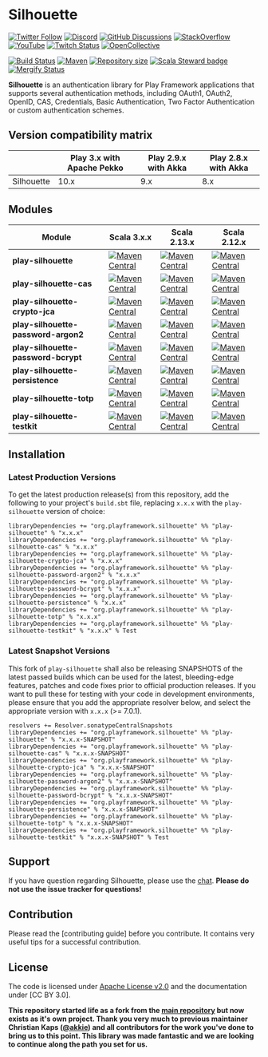 # Silhouette

[![Twitter Follow](https://img.shields.io/twitter/follow/playframework?label=follow&style=flat&logo=twitter&color=brightgreen)](https://twitter.com/playframework)
[![Discord](https://img.shields.io/discord/931647755942776882?logo=discord&logoColor=white)](https://discord.gg/g5s2vtZ4Fa)
[![GitHub Discussions](https://img.shields.io/github/discussions/playframework/playframework?&logo=github&color=brightgreen)](https://github.com/playframework/playframework/discussions)
[![StackOverflow](https://img.shields.io/static/v1?label=stackoverflow&logo=stackoverflow&logoColor=fe7a16&color=brightgreen&message=playframework)](https://stackoverflow.com/tags/playframework)
[![YouTube](https://img.shields.io/youtube/channel/views/UCRp6QDm5SDjbIuisUpxV9cg?label=watch&logo=youtube&style=flat&color=brightgreen&logoColor=ff0000)](https://www.youtube.com/channel/UCRp6QDm5SDjbIuisUpxV9cg)
[![Twitch Status](https://img.shields.io/twitch/status/playframework?logo=twitch&logoColor=white&color=brightgreen&label=live%20stream)](https://www.twitch.tv/playframework)
[![OpenCollective](https://img.shields.io/opencollective/all/playframework?label=financial%20contributors&logo=open-collective)](https://opencollective.com/playframework)

[![Build Status](https://github.com/playframework/play-silhouette/actions/workflows/build-test.yml/badge.svg)](https://github.com/playframework/play-silhouette/actions/workflows/build-test.yml)
[![Maven](https://img.shields.io/maven-central/v/org.playframework.silhouette/play-silhouette_2.13.svg?logo=apache-maven)](https://mvnrepository.com/artifact/org.playframework.silhouette/play-silhouette_2.13)
[![Repository size](https://img.shields.io/github/repo-size/playframework/play-silhouette.svg?logo=git)](https://github.com/playframework/play-silhouette)
[![Scala Steward badge](https://img.shields.io/badge/Scala_Steward-helping-blue.svg?style=flat&logo=data:image/png;base64,iVBORw0KGgoAAAANSUhEUgAAAA4AAAAQCAMAAAARSr4IAAAAVFBMVEUAAACHjojlOy5NWlrKzcYRKjGFjIbp293YycuLa3pYY2LSqql4f3pCUFTgSjNodYRmcXUsPD/NTTbjRS+2jomhgnzNc223cGvZS0HaSD0XLjbaSjElhIr+AAAAAXRSTlMAQObYZgAAAHlJREFUCNdNyosOwyAIhWHAQS1Vt7a77/3fcxxdmv0xwmckutAR1nkm4ggbyEcg/wWmlGLDAA3oL50xi6fk5ffZ3E2E3QfZDCcCN2YtbEWZt+Drc6u6rlqv7Uk0LdKqqr5rk2UCRXOk0vmQKGfc94nOJyQjouF9H/wCc9gECEYfONoAAAAASUVORK5CYII=)](https://scala-steward.org)
[![Mergify Status](https://img.shields.io/endpoint.svg?url=https://api.mergify.com/v1/badges/playframework/play-silhouette&style=flat)](https://mergify.com)

**Silhouette** is an authentication library for Play Framework applications that supports several authentication methods, including OAuth1, OAuth2, OpenID, CAS, Credentials, Basic Authentication, Two Factor Authentication or custom authentication schemes.

## Version compatibility matrix

|            | Play 3.x with Apache Pekko | Play 2.9.x with Akka | Play 2.8.x with Akka |
|------------|----------------------------|----------------------|----------------------|
| Silhouette | 10.x                       | 9.x                  | 8.x                  |

## Modules

| Module                              | Scala 3.x.x                                                                                                                                                                                                                                                                                                                  | Scala 2.13.x                                                                                                                                                                                                                                                                                                                                                | Scala 2.12.x                                                                                                                                                                                                                                                                                                                                                    |
|-------------------------------------|------------------------------------------------------------------------------------------------------------------------------------------------------------------------------------------------------------------------------------------------------------------------------------------------------------------------------|-------------------------------------------------------------------------------------------------------------------------------------------------------------------------------------------------------------------------------------------------------------------------------------------------------------------------------------------------------------|-----------------------------------------------------------------------------------------------------------------------------------------------------------------------------------------------------------------------------------------------------------------------------------------------------------------------------------------------------------------|
| **play-silhouette**                 | [![Maven Central](https://img.shields.io/maven-central/v/org.playframework.silhouette/play-silhouette_3.svg?label=Maven%20Central%203&style=for-the-badge&logo=scala&color=brightgreen&logoColor=green)](https://search.maven.org/search?q=g:%22org.playframework.silhouette%22%20AND%20a:%22play-silhouette_3%22)           | [![Maven Central](https://img.shields.io/maven-central/v/org.playframework.silhouette/play-silhouette_2.13.svg?label=Maven%20Central%202.13&style=for-the-badge&logo=scala&color=brightgreen&logoColor=green)](https://search.maven.org/search?q=g:%22org.playframework.silhouette%22%20AND%20a:%22play-silhouette_2.13%22)                                 | [![Maven Central](https://img.shields.io/maven-central/v/io.github.honeycomb-cheesecake/play-silhouette_2.12.svg?label=Maven%20Central%202.12&style=for-the-badge&logo=scala&color=brightgreen&logoColor=green)](https://search.maven.org/search?q=g:%22io.github.honeycomb-cheesecake%22%20AND%20a:%22play-silhouette_2.12%22)                                 |
| **play-silhouette-cas**             | [![Maven Central](https://img.shields.io/maven-central/v/org.playframework.silhouette/play-silhouette-cas_3.svg?label=Maven%20Central%203&style=for-the-badge&logo=scala&color=brightgreen&logoColor=green)](https://search.maven.org/search?q=g:%22org.playframework.silhouette%22%20AND%20a:%22play-silhouette-cas_3%22)   | [![Maven Central](https://img.shields.io/maven-central/v/org.playframework.silhouette/play-silhouette-cas_2.13.svg?label=Maven%20Central%202.13&style=for-the-badge&logo=scala&color=brightgreen&logoColor=green)](https://search.maven.org/search?q=g:%22org.playframework.silhouette%22%20AND%20a:%22play-silhouette-cas_2.13%22)                         | [![Maven Central](https://img.shields.io/maven-central/v/io.github.honeycomb-cheesecake/play-silhouette-cas_2.12.svg?label=Maven%20Central%202.12&style=for-the-badge&logo=scala&color=brightgreen&logoColor=green)](https://search.maven.org/search?q=g:%22io.github.honeycomb-cheesecake%22%20AND%20a:%22play-silhouette-cas_2.12%22)                         |
| **play-silhouette-crypto-jca**      | [![Maven Central](https://img.shields.io/maven-central/v/org.playframework.silhouette/play-silhouette-crypto-jca_3.svg?label=Maven%20Central%203&style=for-the-badge&logo=scala&color=brightgreen&logoColor=green)](https://search.maven.org/search?q=g:%22org.playframework.silhouette%22%20AND%20a:%22play-silhouette-crypto-jca_3%22) | [![Maven Central](https://img.shields.io/maven-central/v/org.playframework.silhouette/play-silhouette-crypto-jca_2.13.svg?label=Maven%20Central%202.13&style=for-the-badge&logo=scala&color=brightgreen&logoColor=green)](https://search.maven.org/search?q=g:%22org.playframework.silhouette%22%20AND%20a:%22play-silhouette-crypto-jca_2.13%22)           | [![Maven Central](https://img.shields.io/maven-central/v/io.github.honeycomb-cheesecake/play-silhouette-crypto-jca_2.12.svg?label=Maven%20Central%202.12&style=for-the-badge&logo=scala&color=brightgreen&logoColor=green)](https://search.maven.org/search?q=g:%22io.github.honeycomb-cheesecake%22%20AND%20a:%22play-silhouette-crypto-jca_2.12%22)           |
| **play-silhouette-password-argon2** | [![Maven Central](https://img.shields.io/maven-central/v/org.playframework.silhouette/play-silhouette-password-argon2_3.svg?label=Maven%20Central%203&style=for-the-badge&logo=scala&color=brightgreen&logoColor=green)](https://search.maven.org/search?q=g:%22org.playframework.silhouette%22%20AND%20a:%22play-silhouette-password-argon2_3%22) | [![Maven Central](https://img.shields.io/maven-central/v/org.playframework.silhouette/play-silhouette-password-argon2_2.13.svg?label=Maven%20Central%202.13&style=for-the-badge&logo=scala&color=brightgreen&logoColor=green)](https://search.maven.org/search?q=g:%22org.playframework.silhouette%22%20AND%20a:%22play-silhouette-password-argon2_2.13%22) | [![Maven Central](https://img.shields.io/maven-central/v/io.github.honeycomb-cheesecake/play-silhouette-password-argon2_2.12.svg?label=Maven%20Central%202.12&style=for-the-badge&logo=scala&color=brightgreen&logoColor=green)](https://search.maven.org/search?q=g:%22io.github.honeycomb-cheesecake%22%20AND%20a:%22play-silhouette-password-argon2_2.12%22) |
| **play-silhouette-password-bcrypt** | [![Maven Central](https://img.shields.io/maven-central/v/org.playframework.silhouette/play-silhouette-password-bcrypt_3.svg?label=Maven%20Central%203&style=for-the-badge&logo=scala&color=brightgreen&logoColor=green)](https://search.maven.org/search?q=g:%22org.playframework.silhouette%22%20AND%20a:%22play-silhouette-password-bcrypt_3%22) | [![Maven Central](https://img.shields.io/maven-central/v/org.playframework.silhouette/play-silhouette-password-bcrypt_2.13.svg?label=Maven%20Central%202.13&style=for-the-badge&logo=scala&color=brightgreen&logoColor=green)](https://search.maven.org/search?q=g:%22org.playframework.silhouette%22%20AND%20a:%22play-silhouette-password-bcrypt_2.13%22) | [![Maven Central](https://img.shields.io/maven-central/v/io.github.honeycomb-cheesecake/play-silhouette-password-bcrypt_2.12.svg?label=Maven%20Central%202.12&style=for-the-badge&logo=scala&color=brightgreen&logoColor=green)](https://search.maven.org/search?q=g:%22io.github.honeycomb-cheesecake%22%20AND%20a:%22play-silhouette-password-bcrypt_2.12%22) |
| **play-silhouette-persistence**     | [![Maven Central](https://img.shields.io/maven-central/v/org.playframework.silhouette/play-silhouette-persistence_3.svg?label=Maven%20Central%203&style=for-the-badge&logo=scala&color=brightgreen&logoColor=green)](https://search.maven.org/search?q=g:%22org.playframework.silhouette%22%20AND%20a:%22play-silhouette-persistence_3%22) | [![Maven Central](https://img.shields.io/maven-central/v/org.playframework.silhouette/play-silhouette-persistence_2.13.svg?label=Maven%20Central%202.13&style=for-the-badge&logo=scala&color=brightgreen&logoColor=green)](https://search.maven.org/search?q=g:%22org.playframework.silhouette%22%20AND%20a:%22play-silhouette-persistence_2.13%22)         | [![Maven Central](https://img.shields.io/maven-central/v/io.github.honeycomb-cheesecake/play-silhouette-persistence_2.12.svg?label=Maven%20Central%202.12&style=for-the-badge&logo=scala&color=brightgreen&logoColor=green)](https://search.maven.org/search?q=g:%22io.github.honeycomb-cheesecake%22%20AND%20a:%22play-silhouette-persistence_2.12%22)         |
| **play-silhouette-totp**            | [![Maven Central](https://img.shields.io/maven-central/v/org.playframework.silhouette/play-silhouette-totp_3.svg?label=Maven%20Central%203&style=for-the-badge&logo=scala&color=brightgreen&logoColor=green)](https://search.maven.org/search?q=g:%22org.playframework.silhouette%22%20AND%20a:%22play-silhouette-totp_3%22) | [![Maven Central](https://img.shields.io/maven-central/v/org.playframework.silhouette/play-silhouette-totp_2.13.svg?label=Maven%20Central%202.13&style=for-the-badge&logo=scala&color=brightgreen&logoColor=green)](https://search.maven.org/search?q=g:%22org.playframework.silhouette%22%20AND%20a:%22play-silhouette-totp_2.13%22)                       | [![Maven Central](https://img.shields.io/maven-central/v/io.github.honeycomb-cheesecake/play-silhouette-totp_2.12.svg?label=Maven%20Central%202.12&style=for-the-badge&logo=scala&color=brightgreen&logoColor=green)](https://search.maven.org/search?q=g:%22io.github.honeycomb-cheesecake%22%20AND%20a:%22play-silhouette-totp_2.12%22)                       |
| **play-silhouette-testkit**         | [![Maven Central](https://img.shields.io/maven-central/v/org.playframework.silhouette/play-silhouette-testkit_3.svg?label=Maven%20Central%203&style=for-the-badge&logo=scala&color=brightgreen&logoColor=green)](https://search.maven.org/search?q=g:%22org.playframework.silhouette%22%20AND%20a:%22play-silhouette-testkit_3%22) | [![Maven Central](https://img.shields.io/maven-central/v/org.playframework.silhouette/play-silhouette-testkit_2.13.svg?label=Maven%20Central%202.13&style=for-the-badge&logo=scala&color=brightgreen&logoColor=green)](https://search.maven.org/search?q=g:%22org.playframework.silhouette%22%20AND%20a:%22play-silhouette-testkit_2.13%22)                 | [![Maven Central](https://img.shields.io/maven-central/v/io.github.honeycomb-cheesecake/play-silhouette-testkit_2.12.svg?label=Maven%20Central%202.12&style=for-the-badge&logo=scala&color=brightgreen&logoColor=green)](https://search.maven.org/search?q=g:%22io.github.honeycomb-cheesecake%22%20AND%20a:%22play-silhouette-testkit_2.12%22)                 |

## Installation

### Latest Production Versions

To get the latest production release(s) from this repository, add the following to your project's `build.sbt` file, replacing `x.x.x` with the `play-silhouette` version of choice:

```
libraryDependencies += "org.playframework.silhouette" %% "play-silhouette" % "x.x.x"
libraryDependencies += "org.playframework.silhouette" %% "play-silhouette-cas" % "x.x.x"
libraryDependencies += "org.playframework.silhouette" %% "play-silhouette-crypto-jca" % "x.x.x"
libraryDependencies += "org.playframework.silhouette" %% "play-silhouette-password-argon2" % "x.x.x"
libraryDependencies += "org.playframework.silhouette" %% "play-silhouette-password-bcrypt" % "x.x.x"
libraryDependencies += "org.playframework.silhouette" %% "play-silhouette-persistence" % "x.x.x"
libraryDependencies += "org.playframework.silhouette" %% "play-silhouette-totp" % "x.x.x"
libraryDependencies += "org.playframework.silhouette" %% "play-silhouette-testkit" % "x.x.x" % Test
```

### Latest Snapshot Versions

This fork of `play-silhouette` shall also be releasing SNAPSHOTS of the latest passed builds which can be used for the latest, bleeding-edge features, patches and code fixes prior to official production releases. If you want to pull these for testing with your code in development environments, please ensure that you add the appropriate resolver below, and select the appropriate version with `x.x.x` (>= 7.0.1).

```
resolvers += Resolver.sonatypeCentralSnapshots
libraryDependencies += "org.playframework.silhouette" %% "play-silhouette" % "x.x.x-SNAPSHOT"
libraryDependencies += "org.playframework.silhouette" %% "play-silhouette-cas" % "x.x.x-SNAPSHOT"
libraryDependencies += "org.playframework.silhouette" %% "play-silhouette-crypto-jca" % "x.x.x-SNAPSHOT"
libraryDependencies += "org.playframework.silhouette" %% "play-silhouette-password-argon2" % "x.x.x-SNAPSHOT"
libraryDependencies += "org.playframework.silhouette" %% "play-silhouette-password-bcrypt" % "x.x.x-SNAPSHOT"
libraryDependencies += "org.playframework.silhouette" %% "play-silhouette-persistence" % "x.x.x-SNAPSHOT"
libraryDependencies += "org.playframework.silhouette" %% "play-silhouette-totp" % "x.x.x-SNAPSHOT"
libraryDependencies += "org.playframework.silhouette" %% "play-silhouette-testkit" % "x.x.x-SNAPSHOT" % Test
```

## Support

If you have question regarding Silhouette, please use the [chat]. **Please do not use the issue tracker for questions!**

## Contribution

Please read the [contributing guide] before you contribute. It contains very useful tips for a successful contribution.

## License

The code is licensed under [Apache License v2.0] and the documentation under [CC BY 3.0].

[GitHub]: https://github.com/playframework/play-silhouette
[GitHub issue tracker]: https://github.com/playframework/play-silhouette/issues
[chat]: https://discord.gg/g5s2vtZ4Fa
[Scala Style Guide]: http://docs.scala-lang.org/style/
[Apache License v2.0]: http://www.apache.org/licenses/LICENSE-2.0

**This repository started life as a fork from the [main repository](https://github.com/mohiva/play-silhouette) but now exists as it's own project. Thank you very much to previous maintainer Christian Kaps ([@akkie](https://github.com/akkie)) and all contributors for the work you've done to bring us to this point. This library was made fantastic and we are looking to continue along the path you set for us.**
